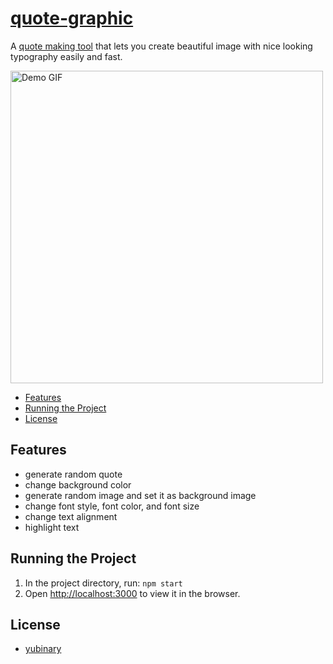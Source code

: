 # [quote-graphic](https://yubin-quotegraphic.herokuapp.com/)

<!--[![Build Status](https://travis-ci.org/travis-ci/docs-travis-ci-com.svg?branch=master)](https://travis-ci.org/yubinary/quote-graphic)
[![contributions welcome](https://img.shields.io/badge/contributions-welcome-brightgreen.svg?style=flat)](https://github.com/yubinary/quote-graphic)-->


A [quote making tool](https://yubin-quotegraphic.herokuapp.com/) that lets you create beautiful image with nice looking typography easily and fast. 

<img src="demo.gif" alt="Demo GIF" width="500"/>

* [Features](##features)
* [Running the Project](##running-the-project)
* [License](#license)

## Features
* generate random quote
* change background color
* generate random image and set it as background image
* change font style, font color, and font size
* change text alignment
* highlight text


## Running the Project
1. In the project directory, run: `npm start`
2. Open [http://localhost:3000](http://localhost:3000) to view it in the browser.

## License

* [yubinary](https://github.com/yubinary)

